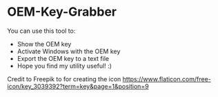 # OEM-Key-Grabber

You can use this tool to:
* Show the OEM key
* Activate Windows with the OEM key
* Export the OEM key to a text file
* Hope you find my utility useful! :)


Credit to Freepik to for creating the icon
https://www.flaticon.com/free-icon/key_3039392?term=key&page=1&position=9
